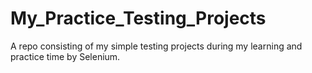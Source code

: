 # My_Practice_Testing_Projects
A repo consisting of my simple testing projects during my learning and practice time by Selenium.
